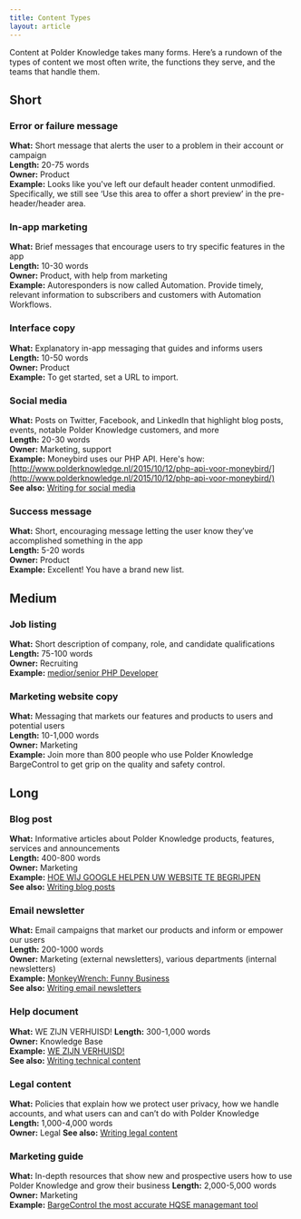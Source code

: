 ```yaml
---
title: Content Types
layout: article
---
```


Content at Polder Knowledge takes many forms. Here’s a rundown of the types of content we most often write, the functions they serve, and the teams that handle them.

## Short

### Error or failure message

**What:** Short message that alerts the user to a problem in their account or campaign  
**Length:** 20-75 words  
**Owner:** Product  
**Example:** Looks like you've left our default header content unmodified. Specifically, we still see ‘Use this area to offer a short preview’ in the pre-header/header area.  

### In-app marketing

**What:** Brief messages that encourage users to try specific features in the app  
**Length:** 10-30 words  
**Owner:** Product, with help from marketing  
**Example:** Autoresponders is now called Automation. Provide timely, relevant information to subscribers and customers with Automation Workflows. 

### Interface copy

**What:** Explanatory in-app messaging that guides and informs users  
**Length:** 10-50 words  
**Owner:** Product  
**Example:** To get started, set a URL to import.  

### Social media

**What:** Posts on Twitter, Facebook, and LinkedIn that highlight blog posts, events, notable Polder Knowledge customers, and more  
**Length:** 20-30 words  
**Owner:** Marketing, support  
**Example:** Moneybird uses our PHP API. Here's how: [http://www.polderknowledge.nl/2015/10/12/php-api-voor-moneybird/](http://www.polderknowledge.nl/2015/10/12/php-api-voor-moneybird/)<br>
**See also:** [Writing for social media](/11-writing-for-social-media.html.md)

### Success message

**What:** Short, encouraging message letting the user know they’ve accomplished something in the app  
**Length:** 5-20 words  
**Owner:** Product  
**Example:** Excellent! You have a brand new list.  

## Medium

### Job listing

**What:** Short description of company, role, and candidate qualifications  
**Length:** 75-100 words  
**Owner:** Recruiting  
**Example:** [medior/senior PHP Developer](http://www.polderknowledge.nl/vacature-medior-php-developer/)  

### Marketing website copy

**What:** Messaging that markets our features and products to users and potential users  
**Length:** 10-1,000 words  
**Owner:** Marketing  
**Example:** Join more than 800 people who use Polder Knowledge BargeControl to get grip on the quality and safety control.


## Long

### Blog post

**What:** Informative articles about Polder Knowledge products, features, services and announcements  
**Length:** 400-800 words  
**Owner:** Marketing  
**Example:** [HOE WIJ GOOGLE HELPEN UW WEBSITE TE BEGRIJPEN](http://www.polderknowledge.nl/2015/10/10/rich-snippets/)<br>
**See also:** [Writing blog posts](/07-writing-blog-posts.html.md)

### Email newsletter

**What:** Email campaigns that market our products and inform or empower our users  
**Length:** 200-1000 words  
**Owner:** Marketing (external newsletters), various departments (internal newsletters)  
**Example:** [MonkeyWrench: Funny Business](http://us1.campaign-archive1.com/?u=67a904de95&id=ce0573e06e)<br>
**See also:** [Writing email newsletters](/10-writing-email-newsletters.html.md)

### Help document

**What:** WE ZIJN VERHUISD!
**Length:** 300-1,000 words  
**Owner:** Knowledge Base  
**Example:** [WE ZIJN VERHUISD!](http://bargecontrol.cmail20.com/t/ViewEmail/j/2DA5A651882D637A/023AD4A413C2BBFD84E5AAD5A6C37FC6)<br>
**See also:** [Writing technical content](/08-writing-technical-content.html.md)

### Legal content

**What:** Policies that explain how we protect user privacy, how we handle accounts, and what users can and can’t do with Polder Knowledge  
**Length:** 1,000-4,000 words  
**Owner:** Legal 
**See also:** [Writing legal content](/09-writing-legal-content.html.md)

### Marketing guide

**What:** In-depth resources that show new and prospective users how to use Polder Knowledge and grow their business
**Length:** 2,000-5,000 words  
**Owner:** Marketing  
**Example:** [BargeControl the most accurate HQSE managemant tool](http://www.polderknowledge.nl/project/barge-control/)  




